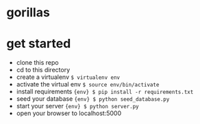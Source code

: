 # gorillas 

# get started
- clone this repo
- cd to this directory
- create a virtualenv `$ virtualenv env`
- activate the virtual env `$ source env/bin/activate`
- install requirements `{env} $ pip install -r requirements.txt`
- seed your database `{env} $ python seed_database.py`
- start your server `{env} $ python server.py`
- open your browser to localhost:5000
  
